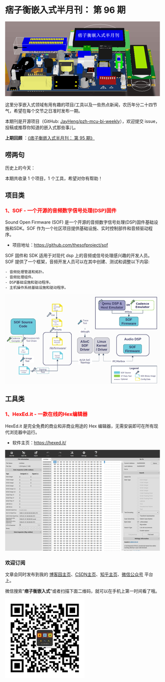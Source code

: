 # 痞子衡嵌入式半月刊： 第 96 期

![](https://raw.githubusercontent.com/JayHeng/pzh-mcu-bi-weekly/master/pics/pzh_mcu_bi_weekly.PNG)

这里分享嵌入式领域有用有趣的项目/工具以及一些热点新闻，农历年分二十四节气，希望在每个交节之日准时发布一期。

本期刊是开源项目（GitHub: [JayHeng/pzh-mcu-bi-weekly](https://github.com/JayHeng/pzh-mcu-bi-weekly)），欢迎提交 issue，投稿或推荐你知道的嵌入式那些事儿。

**上期回顾** ：[《痞子衡嵌入式半月刊： 第 95 期》](https://www.cnblogs.com/henjay724/p/18079011)

## 唠两句

历史上的今天：

本期共收录 1 个项目，1 个工具，希望对你有帮助！

## 项目类

### <font color="red">1、SOF - 一个开源的音频数字信号处理(DSP)固件</font>

Sound Open Firmware (SOF) 是一个开源的音频数字信号处理(DSP)固件基础设施和SDK。SOF 作为一个社区项目提供基础设施、实时控制部件和音频驱动程序。

 * 项目地址：https://github.com/thesofproject/sof

SOF 固件和 SDK 适用于对现代 dsp 上的音频或信号处理感兴趣的开发人员。SOF 提供了一个框架，音频开发人员可以在其中创建、测试和调整以下内容:

```text
- 音频处理管道和拓扑。
- 音频处理组件。
- DSP基础设施和驱动程序。
- 主机操作系统基础设施和驱动程序。
```

![](https://raw.githubusercontent.com/JayHeng/pzh-mcu-bi-weekly/master/pics/issue-096/SOF.PNG)

## 工具类

### <font color="red">1、HexEd.it - 一款在线的Hex编辑器</font>

HexEd.it 是完全免费的商业和非商业用途的 Hex 编辑器，无需安装即可在所有现代浏览器中运行。

 * 软件主页：https://hexed.it/

![](https://raw.githubusercontent.com/JayHeng/pzh-mcu-bi-weekly/master/pics/issue-096/HexEd-it.PNG)

### 欢迎订阅

文章会同时发布到我的 [博客园主页](https://www.cnblogs.com/henjay724/)、[CSDN主页](https://blog.csdn.net/henjay724)、[知乎主页](https://www.zhihu.com/people/henjay724)、[微信公众号](http://weixin.sogou.com/weixin?type=1&query=痞子衡嵌入式) 平台上。

微信搜索"__痞子衡嵌入式__"或者扫描下面二维码，就可以在手机上第一时间看了哦。

![](https://raw.githubusercontent.com/JayHeng/pzhmcu-picture/master/wechat/pzhMcu_qrcode_258x258.jpg)

